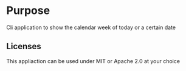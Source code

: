 # Purpose

Cli application to show the calendar week of today or a certain date

## Licenses

This appliaction can be used under MIT or Apache 2.0 at your choice
